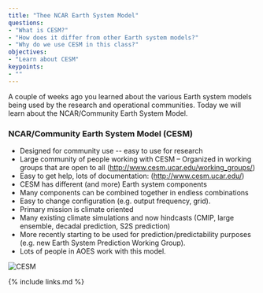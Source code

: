 ```yaml
---
title: "Thee NCAR Earth System Model"
questions:
- "What is CESM?"
- "How does it differ from other Earth system models?"
- "Why do we use CESM in this class?"
objectives:
- "Learn about CESM" 
keypoints:
- ""
---
```


A couple of weeks ago you learned about the various Earth system models being used by the research and operational communities. Today we will learn about the NCAR/Community Earth System Model. 

### NCAR/Community Earth System Model (CESM)
* Designed for community use -- easy to use for research 
* Large community of people working with CESM – Organized in working groups that are open to all (http://www.cesm.ucar.edu/working_groups/)
* Easy to get help, lots of documentation: (http://www.cesm.ucar.edu/) 
* CESM has different (and more) Earth system components 
* Many components can be combined together in endless combinations 
* Easy to change configuration (e.g. output frequency, grid). 
* Primary mission is climate oriented 
* Many existing climate simulations and now hindcasts (CMIP, large ensemble, decadal prediction, S2S prediction) 
* More recently starting to be used for prediction/predictability purposes (e.g. new Earth System Prediction Working Group). 
* Lots of people in AOES work with this model. 

![CESM](../fig/CESMComponents.png)

{% include links.md %}

